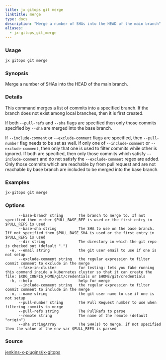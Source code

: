 ```yaml
---
title: jx gitops git merge
linktitle: merge
type: docs
description: "Merge a number of SHAs into the HEAD of the main branch"
aliases:
  - jx-gitops_git_merge
---
```


### Usage

```bash
jx gitops git merge
```

### Synopsis

Merge a number of SHAs into the HEAD of the main branch.

### Details

This command merges a list of commits into a specified branch. If the branch does not exist among local branches, then
it is first created.

If both `--pull-refs` and `--sha` flags are specified then only those commits specified by `--sha` are merged into the
base branch.

If `--include-comment` or `--exclude-comment` flags are specified, then `--pull-number` flag needs to be set as well.
If only one of `--include-comment` or `--exclude-comment`, then only that one is used to filter commits while other is
ignored. If both are specified, then only those commits which satisfy `--include-comment` and do not satisfy the
`--exclude-comment` regex are added. Only those commits which are reachable by from pull request and are not reachable
by base branch are included to be merged into the base branch.

### Examples

  ```bash
  jx-gitops git merge

  ```
  
### Options

```text
      --base-branch string       The branch to merge to. If not specified then either $PULL_BASE_REF is used or the first entry in $PULL_REFS is used 
      --base-sha string          The SHA to use on the base branch. Iff not specified then $PULL_BASE_SHA is used or the first entry in $PULL_REFS is used
      --dir string               The directory in which the git repo is checked out (default ".")
  -e, --email string             the git user email to use if one is not setup
      --exclude-comment string   the regular expression to filter commit comment to exclude in the merge
      --fake-in-cluster          for testing: lets you fake running this command inside a kubernetes cluster so that it can create the file: $XDG_CONFIG_HOME/git/credentials or $HOME/git/credentials
  -h, --help                     help for merge
      --include-comment string   the regular expression to filter commit comment to include in the merge
  -n, --name string              the git user name to use if one is not setup
      --pull-number string       The Pull Request number to use when filtering commits to merge
      --pull-refs string         The PullRefs to parse
      --remote string            The name of the remote (default "origin")
      --sha stringArray          The SHA(s) to merge, if not specified then the value of the env var $PULL_REFS is parsed
```

### Source

[jenkins-x-plugins/jx-gitops](https://github.com/jenkins-x-plugins/jx-gitops)
